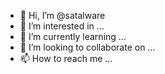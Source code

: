 - 👋 Hi, I’m @satalware
- 👀 I’m interested in ...
- 🌱 I’m currently learning ...
- 💞️ I’m looking to collaborate on ...
- 📫 How to reach me ...

<!---
satalware/satalware is a ✨ special ✨ repository because its `README.md` (this file) appears on your GitHub profile.
You can click the Preview link to take a look at your changes.
--->
